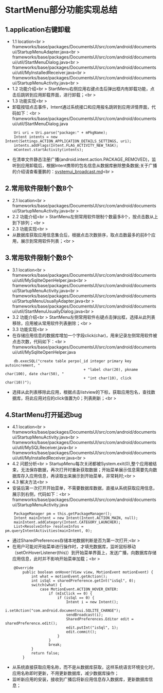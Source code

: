 # StartMenu部分功能实现总结

## 1.application右键卸载
- 1.1 location<br \>
frameworks/base/packages/DocumentsUI/src/com/android/documentsui/StartupMenuAdapter.java<br \>
frameworks/base/packages/DocumentsUI/src/com/android/documentsui/util/StartMenuDialog.java<br \>
frameworks/base/packages/DocumentsUI/src/com/android/documentsui/util/MyInstalledReceiver.java<br \>
frameworks/base/packages/DocumentsUI/src/com/android/documentsui/StartupMenuActivity.java<br \>
- 1.2 功能介绍<br \>
StartMenu右侧应用右键点击后弹出框内有卸载功能，点击后跳转到应用卸载界面，进行卸载；<br \>
- 1.3 功能实现<br \>
- 卸载按钮点击事件，Intent通过系统接口和应用报名跳转到应用详情界面，代码如下：<br \>
frameworks/base/packages/DocumentsUI/src/com/android/documentsui/util/StartMenuDialog.java
``` 
    Uri uri = Uri.parse("package:" + mPkgName);
    Intent intents = new Intent(Settings.ACTION_APPLICATION_DETAILS_SETTINGS, uri);
    intents.addFlags(Intent.FLAG_ACTIVITY_NEW_TASK);
    mContext.startActivity(intents);
``` 
- 在清单文件静态注册广播(android.intent.action.PACKAGE_REMOVED)，监听到应用卸载后，根据Intent携带的包名信息从数据库删除整条数据;关于广播的介绍请查看董鹏的：[systemui_broadcast.md](https://github.com/openthos/systemui-analysis/blob/master/doc/summary/systemui_broadcast.md)<br \>

## 2.常用软件限制个数8个
- 2.1 location<br \>
frameworks/base/packages/DocumentsUI/src/com/android/documentsui/StartupMenuActivity.java<br \>
- 2.2 功能介绍<br \>
StartMenu左侧常用软件限制个数最多8个，按点击数从上到下排列；<br \>
- 2.3 功能实现<br \>
- 从数据库获取应用信息集合后，根据点击次数排序，取点击数最多的前8个应用，展示到常用软件列表；<br \>

## 3.常用软件限制个数8个
- 3.1 location<br \>
frameworks/base/packages/DocumentsUI/src/com/android/documentsui/util/MySqliteOpenHelper.java<br \>
frameworks/base/packages/DocumentsUI/src/com/android/documentsui/StartupMenuActivity.java<br \>
frameworks/base/packages/DocumentsUI/src/com/android/documentsui/StartupMenuUsuallyAdapter.java<br \>
frameworks/base/packages/DocumentsUI/src/com/android/documentsui/util/StartMenuUsuallyDialog.java<br \>
- 3.2 功能介绍<br \>
StartMenu左侧常用软件右键点击弹出框，选择从此列表移除，应用被从常用软件列表删除；<br \>
- 3.3 功能实现<br \>
- 在存储应用信息的数据库增加一个字段click(char)，用来记录左侧常用软件被点击次数，代码如下：<br \>
frameworks/base/packages/DocumentsUI/src/com/android/documentsui/util/MySqliteOpenHelper.java
``` 
    db.execSQL("create table perpo(_id integer primary key autoincrement, "
                                    + "label char(20), pkname char(100), date char(50), "
                                    + "int char(10), click char(10))");
``` 
- 选择从此列表移除此应用，根据点击listview的下标，获取应用包名，查找数据库，将此应用对应的click值置为0；列表刷新；<br \>

## 4.StartMenu打开延迟bug
- 4.1 location<br \>
frameworks/base/packages/DocumentsUI/src/com/android/documentsui/StartupMenuActivity.java<br \>
frameworks/base/packages/DocumentsUI/src/com/android/documentsui/util/MySQLReceiver.java<br \>
frameworks/base/packages/DocumentsUI/src/com/android/documentsui/util/MyInstalledReceiver.java<br \>
- 4.2 问题分析<br \>
StartupMenu每次关闭都被System.exit(0),整个应用被结束，无法保存数据，再次打开时重新获取数据；开始菜单展示信息需要先向数据库存入应用信息，再读取出来展示到开始菜单，非常耗时;<br \>
- 4.3 解决方法<br \>
- 安装后第一次打开开始菜单，不需要数据库数据，直接从系统获取应用信息，展示到右侧，代码如下：<br \>
frameworks/base/packages/DocumentsUI/src/com/android/documentsui/StartupMenuActivity.java
``` 
    PackageManager pm = this.getPackageManager();
    Intent mainIntent = new Intent(Intent.ACTION_MAIN, null);
    mainIntent.addCategory(Intent.CATEGORY_LAUNCHER);
    List<ResolveInfo> resolveInfos = pm.queryIntentActivities(mainIntent, 0);
``` 
- 通过SharedPreferences存储本地数据判断是否为第一次打开;<br \>
- 在用户可能对开始菜单进行操作时，才填充数据库，监听鼠标移动（setOnHoverListener(this)）到开始菜单界面上，发送广播，向数据库存储应用信息，此时并不影响开始菜单加载；<br \>
``` 
    @Override
        public boolean onHover(View view, MotionEvent motionEvent) {
            int what = motionEvent.getAction();
            int isSql = sharedPreference.getInt("isSql", 0);
            switch(what) {
                case MotionEvent.ACTION_HOVER_ENTER:
                    if (mIsClick == 0) {
                        if (isSql == 0) {
                            Intent i = new Intent();
                            i.setAction("com.android.documentsui.SQLITE_CHANGE");
                            sendBroadcast(i);
                            SharedPreferences.Editor edit = sharedPreference.edit();
                            edit.putInt("isSql", 1);
                            edit.commit();
                        }
                    }
                    break;
            }
            return false;
        }

``` 
- 从系统直接获取应用名称，而不是从数据库获取，这样系统语言环境变化时，应用名称即时更新，不用更新数据库，减少数据库操作；
- 监听新应用的安装，接收到广播后将新应用信息存入数据库，更新数据库信息；
